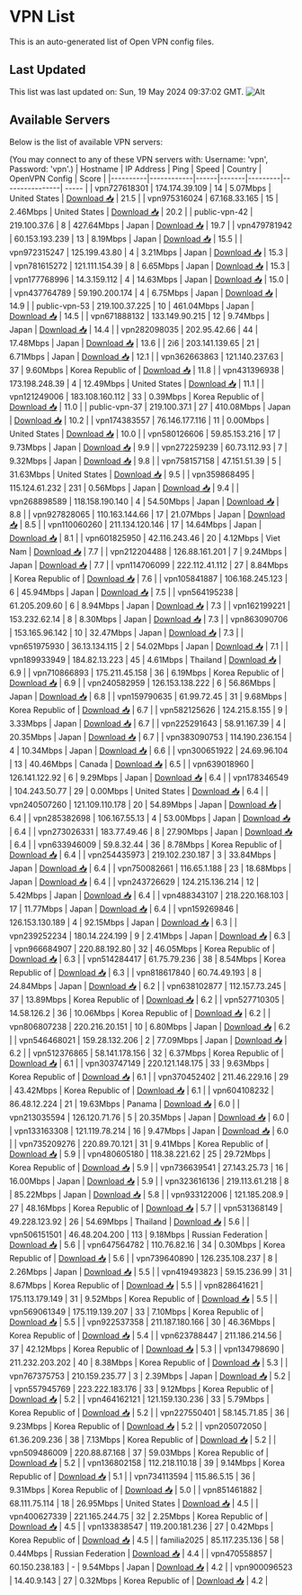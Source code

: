 # VPN List

This is an auto-generated list of Open VPN config files.

## Last Updated

This list was last updated on: Sun, 19 May 2024 09:37:02 GMT.
![Alt](https://repobeats.axiom.co/api/embed/186b98318ef1479477931607c1ad7d823f12451f.svg "Repobeats analytics image")

## Available Servers

Below is the list of available VPN servers:

(You may connect to any of these VPN servers with: Username: 'vpn', Password: 'vpn'.)
| Hostname | IP Address | Ping | Speed | Country | OpenVPN Config | Score |
|----------|------------|------|-------|---------|----------------| ----- |
| vpn727618301 | 174.174.39.109 | 14 | 5.07Mbps | United States | [Download 📥](./configs/server_0_US.ovpn) | 21.5 |
| vpn975316024 | 67.168.33.165 | 15 | 2.46Mbps | United States | [Download 📥](./configs/server_1_US.ovpn) | 20.2 |
| public-vpn-42 | 219.100.37.6 | 8 | 427.64Mbps | Japan | [Download 📥](./configs/server_2_JP.ovpn) | 19.7 |
| vpn479781942 | 60.153.193.239 | 13 | 8.19Mbps | Japan | [Download 📥](./configs/server_3_JP.ovpn) | 15.5 |
| vpn972315247 | 125.199.43.80 | 4 | 3.21Mbps | Japan | [Download 📥](./configs/server_4_JP.ovpn) | 15.3 |
| vpn781615272 | 121.111.154.39 | 8 | 6.65Mbps | Japan | [Download 📥](./configs/server_5_JP.ovpn) | 15.3 |
| vpn177768996 | 14.3.159.112 | 4 | 14.63Mbps | Japan | [Download 📥](./configs/server_6_JP.ovpn) | 15.0 |
| vpn437764789 | 59.190.200.174 | 4 | 6.75Mbps | Japan | [Download 📥](./configs/server_7_JP.ovpn) | 14.9 |
| public-vpn-53 | 219.100.37.225 | 10 | 461.04Mbps | Japan | [Download 📥](./configs/server_8_JP.ovpn) | 14.5 |
| vpn671888132 | 133.149.90.215 | 12 | 9.74Mbps | Japan | [Download 📥](./configs/server_9_JP.ovpn) | 14.4 |
| vpn282098035 | 202.95.42.66 | 44 | 17.48Mbps | Japan | [Download 📥](./configs/server_10_JP.ovpn) | 13.6 |
| 2i6 | 203.141.139.65 | 21 | 6.71Mbps | Japan | [Download 📥](./configs/server_11_JP.ovpn) | 12.1 |
| vpn362663863 | 121.140.237.63 | 37 | 9.60Mbps | Korea Republic of | [Download 📥](./configs/server_12_KR.ovpn) | 11.8 |
| vpn431396938 | 173.198.248.39 | 4 | 12.49Mbps | United States | [Download 📥](./configs/server_13_US.ovpn) | 11.1 |
| vpn121249006 | 183.108.160.112 | 33 | 0.39Mbps | Korea Republic of | [Download 📥](./configs/server_14_KR.ovpn) | 11.0 |
| public-vpn-37 | 219.100.37.1 | 27 | 410.08Mbps | Japan | [Download 📥](./configs/server_15_JP.ovpn) | 10.2 |
| vpn174383557 | 76.146.177.116 | 11 | 0.00Mbps | United States | [Download 📥](./configs/server_16_US.ovpn) | 10.0 |
| vpn580126606 | 59.85.153.216 | 17 | 9.73Mbps | Japan | [Download 📥](./configs/server_17_JP.ovpn) | 9.9 |
| vpn272259239 | 60.73.112.93 | 7 | 9.32Mbps | Japan | [Download 📥](./configs/server_18_JP.ovpn) | 9.8 |
| vpn758157158 | 47.151.51.39 | 5 | 31.63Mbps | United States | [Download 📥](./configs/server_19_US.ovpn) | 9.5 |
| vpn359868495 | 115.124.61.232 | 231 | 0.56Mbps | Japan | [Download 📥](./configs/server_20_JP.ovpn) | 9.4 |
| vpn268898589 | 118.158.190.140 | 4 | 54.50Mbps | Japan | [Download 📥](./configs/server_21_JP.ovpn) | 8.8 |
| vpn927828065 | 110.163.144.66 | 17 | 21.07Mbps | Japan | [Download 📥](./configs/server_22_JP.ovpn) | 8.5 |
| vpn110060260 | 211.134.120.146 | 17 | 14.64Mbps | Japan | [Download 📥](./configs/server_23_JP.ovpn) | 8.1 |
| vpn601825950 | 42.116.243.46 | 20 | 4.12Mbps | Viet Nam | [Download 📥](./configs/server_24_VN.ovpn) | 7.7 |
| vpn212204488 | 126.88.161.201 | 7 | 9.24Mbps | Japan | [Download 📥](./configs/server_25_JP.ovpn) | 7.7 |
| vpn114706099 | 222.112.41.112 | 27 | 8.84Mbps | Korea Republic of | [Download 📥](./configs/server_26_KR.ovpn) | 7.6 |
| vpn105841887 | 106.168.245.123 | 6 | 45.94Mbps | Japan | [Download 📥](./configs/server_27_JP.ovpn) | 7.5 |
| vpn564195238 | 61.205.209.60 | 6 | 8.94Mbps | Japan | [Download 📥](./configs/server_28_JP.ovpn) | 7.3 |
| vpn162199221 | 153.232.62.14 | 8 | 8.30Mbps | Japan | [Download 📥](./configs/server_29_JP.ovpn) | 7.3 |
| vpn863090706 | 153.165.96.142 | 10 | 32.47Mbps | Japan | [Download 📥](./configs/server_30_JP.ovpn) | 7.3 |
| vpn651975930 | 36.13.134.115 | 2 | 54.02Mbps | Japan | [Download 📥](./configs/server_31_JP.ovpn) | 7.1 |
| vpn189933949 | 184.82.13.223 | 45 | 4.61Mbps | Thailand | [Download 📥](./configs/server_32_TH.ovpn) | 6.9 |
| vpn710866893 | 175.211.45.158 | 36 | 6.19Mbps | Korea Republic of | [Download 📥](./configs/server_33_KR.ovpn) | 6.9 |
| vpn240582959 | 126.153.138.222 | 6 | 56.86Mbps | Japan | [Download 📥](./configs/server_34_JP.ovpn) | 6.8 |
| vpn159790635 | 61.99.72.45 | 31 | 9.68Mbps | Korea Republic of | [Download 📥](./configs/server_35_KR.ovpn) | 6.7 |
| vpn582125626 | 124.215.8.155 | 9 | 3.33Mbps | Japan | [Download 📥](./configs/server_36_JP.ovpn) | 6.7 |
| vpn225291643 | 58.91.167.39 | 4 | 20.35Mbps | Japan | [Download 📥](./configs/server_37_JP.ovpn) | 6.7 |
| vpn383090753 | 114.190.236.154 | 4 | 10.34Mbps | Japan | [Download 📥](./configs/server_38_JP.ovpn) | 6.6 |
| vpn300651922 | 24.69.96.104 | 13 | 40.46Mbps | Canada | [Download 📥](./configs/server_39_CA.ovpn) | 6.5 |
| vpn639018960 | 126.141.122.92 | 6 | 9.29Mbps | Japan | [Download 📥](./configs/server_40_JP.ovpn) | 6.4 |
| vpn178346549 | 104.243.50.77 | 29 | 0.00Mbps | United States | [Download 📥](./configs/server_41_US.ovpn) | 6.4 |
| vpn240507260 | 121.109.110.178 | 20 | 54.89Mbps | Japan | [Download 📥](./configs/server_42_JP.ovpn) | 6.4 |
| vpn285382698 | 106.167.55.13 | 4 | 53.00Mbps | Japan | [Download 📥](./configs/server_43_JP.ovpn) | 6.4 |
| vpn273026331 | 183.77.49.46 | 8 | 27.90Mbps | Japan | [Download 📥](./configs/server_44_JP.ovpn) | 6.4 |
| vpn633946009 | 59.8.32.44 | 36 | 8.78Mbps | Korea Republic of | [Download 📥](./configs/server_45_KR.ovpn) | 6.4 |
| vpn254435973 | 219.102.230.187 | 3 | 33.84Mbps | Japan | [Download 📥](./configs/server_46_JP.ovpn) | 6.4 |
| vpn750082661 | 116.65.1.188 | 23 | 18.68Mbps | Japan | [Download 📥](./configs/server_47_JP.ovpn) | 6.4 |
| vpn243726629 | 124.215.136.214 | 12 | 5.42Mbps | Japan | [Download 📥](./configs/server_48_JP.ovpn) | 6.4 |
| vpn488343107 | 218.220.168.103 | 17 | 11.77Mbps | Japan | [Download 📥](./configs/server_49_JP.ovpn) | 6.4 |
| vpn159269846 | 126.153.130.189 | 4 | 92.15Mbps | Japan | [Download 📥](./configs/server_50_JP.ovpn) | 6.3 |
| vpn239252234 | 180.14.224.199 | 9 | 2.41Mbps | Japan | [Download 📥](./configs/server_51_JP.ovpn) | 6.3 |
| vpn966684907 | 220.88.192.80 | 32 | 46.05Mbps | Korea Republic of | [Download 📥](./configs/server_52_KR.ovpn) | 6.3 |
| vpn514284417 | 61.75.79.236 | 38 | 8.54Mbps | Korea Republic of | [Download 📥](./configs/server_53_KR.ovpn) | 6.3 |
| vpn818617840 | 60.74.49.193 | 8 | 24.84Mbps | Japan | [Download 📥](./configs/server_54_JP.ovpn) | 6.2 |
| vpn638102877 | 112.157.73.245 | 37 | 13.89Mbps | Korea Republic of | [Download 📥](./configs/server_55_KR.ovpn) | 6.2 |
| vpn527710305 | 14.58.126.2 | 36 | 10.06Mbps | Korea Republic of | [Download 📥](./configs/server_56_KR.ovpn) | 6.2 |
| vpn806807238 | 220.216.20.151 | 10 | 6.80Mbps | Japan | [Download 📥](./configs/server_57_JP.ovpn) | 6.2 |
| vpn546468021 | 159.28.132.206 | 2 | 77.09Mbps | Japan | [Download 📥](./configs/server_58_JP.ovpn) | 6.2 |
| vpn512376865 | 58.141.178.156 | 32 | 6.37Mbps | Korea Republic of | [Download 📥](./configs/server_59_KR.ovpn) | 6.1 |
| vpn303747149 | 220.121.148.175 | 33 | 9.63Mbps | Korea Republic of | [Download 📥](./configs/server_60_KR.ovpn) | 6.1 |
| vpn370452402 | 211.46.229.16 | 29 | 43.42Mbps | Korea Republic of | [Download 📥](./configs/server_61_KR.ovpn) | 6.1 |
| vpn604108232 | 86.48.12.224 | 21 | 19.63Mbps | Panama | [Download 📥](./configs/server_62_PA.ovpn) | 6.0 |
| vpn213035594 | 126.120.71.76 | 5 | 20.35Mbps | Japan | [Download 📥](./configs/server_63_JP.ovpn) | 6.0 |
| vpn133163308 | 121.119.78.214 | 16 | 9.47Mbps | Japan | [Download 📥](./configs/server_64_JP.ovpn) | 6.0 |
| vpn735209276 | 220.89.70.121 | 31 | 9.41Mbps | Korea Republic of | [Download 📥](./configs/server_65_KR.ovpn) | 5.9 |
| vpn480605180 | 118.38.221.62 | 25 | 29.72Mbps | Korea Republic of | [Download 📥](./configs/server_66_KR.ovpn) | 5.9 |
| vpn736639541 | 27.143.25.73 | 16 | 16.00Mbps | Japan | [Download 📥](./configs/server_67_JP.ovpn) | 5.9 |
| vpn323616136 | 219.113.61.218 | 8 | 85.22Mbps | Japan | [Download 📥](./configs/server_68_JP.ovpn) | 5.8 |
| vpn933122006 | 121.185.208.9 | 27 | 48.16Mbps | Korea Republic of | [Download 📥](./configs/server_69_KR.ovpn) | 5.7 |
| vpn531368149 | 49.228.123.92 | 26 | 54.69Mbps | Thailand | [Download 📥](./configs/server_70_TH.ovpn) | 5.6 |
| vpn506151501 | 46.48.204.200 | 113 | 9.18Mbps | Russian Federation | [Download 📥](./configs/server_71_RU.ovpn) | 5.6 |
| vpn647564782 | 110.76.82.16 | 34 | 0.30Mbps | Korea Republic of | [Download 📥](./configs/server_72_KR.ovpn) | 5.6 |
| vpn739640890 | 126.235.108.237 | 8 | 2.26Mbps | Japan | [Download 📥](./configs/server_73_JP.ovpn) | 5.5 |
| vpn419493823 | 59.15.236.99 | 31 | 8.67Mbps | Korea Republic of | [Download 📥](./configs/server_74_KR.ovpn) | 5.5 |
| vpn828641621 | 175.113.179.149 | 31 | 9.52Mbps | Korea Republic of | [Download 📥](./configs/server_75_KR.ovpn) | 5.5 |
| vpn569061349 | 175.119.139.207 | 33 | 7.10Mbps | Korea Republic of | [Download 📥](./configs/server_76_KR.ovpn) | 5.5 |
| vpn922537358 | 211.187.180.166 | 30 | 46.36Mbps | Korea Republic of | [Download 📥](./configs/server_77_KR.ovpn) | 5.4 |
| vpn623788447 | 211.186.214.56 | 37 | 42.12Mbps | Korea Republic of | [Download 📥](./configs/server_78_KR.ovpn) | 5.3 |
| vpn134798690 | 211.232.203.202 | 40 | 8.38Mbps | Korea Republic of | [Download 📥](./configs/server_79_KR.ovpn) | 5.3 |
| vpn767375753 | 210.159.235.77 | 3 | 2.39Mbps | Japan | [Download 📥](./configs/server_80_JP.ovpn) | 5.2 |
| vpn557945769 | 223.222.183.176 | 33 | 9.12Mbps | Korea Republic of | [Download 📥](./configs/server_81_KR.ovpn) | 5.2 |
| vpn464162121 | 121.159.130.236 | 33 | 5.79Mbps | Korea Republic of | [Download 📥](./configs/server_82_KR.ovpn) | 5.2 |
| vpn227550401 | 58.145.71.85 | 36 | 9.23Mbps | Korea Republic of | [Download 📥](./configs/server_83_KR.ovpn) | 5.2 |
| vpn205072050 | 61.36.209.236 | 38 | 7.13Mbps | Korea Republic of | [Download 📥](./configs/server_84_KR.ovpn) | 5.2 |
| vpn509486009 | 220.88.87.168 | 37 | 59.03Mbps | Korea Republic of | [Download 📥](./configs/server_85_KR.ovpn) | 5.2 |
| vpn136802158 | 112.218.110.18 | 39 | 9.14Mbps | Korea Republic of | [Download 📥](./configs/server_86_KR.ovpn) | 5.1 |
| vpn734113594 | 115.86.5.15 | 36 | 9.31Mbps | Korea Republic of | [Download 📥](./configs/server_87_KR.ovpn) | 5.0 |
| vpn851461882 | 68.111.75.114 | 18 | 26.95Mbps | United States | [Download 📥](./configs/server_88_US.ovpn) | 4.5 |
| vpn400627339 | 221.165.244.75 | 32 | 2.25Mbps | Korea Republic of | [Download 📥](./configs/server_89_KR.ovpn) | 4.5 |
| vpn133838547 | 119.200.181.236 | 27 | 0.42Mbps | Korea Republic of | [Download 📥](./configs/server_90_KR.ovpn) | 4.5 |
| familia2025 | 85.117.235.136 | 58 | 0.44Mbps | Russian Federation | [Download 📥](./configs/server_91_RU.ovpn) | 4.4 |
| vpn470558857 | 60.150.238.183 | - | 9.54Mbps | Japan | [Download 📥](./configs/server_92_JP.ovpn) | 4.2 |
| vpn900096523 | 14.40.9.143 | 27 | 0.32Mbps | Korea Republic of | [Download 📥](./configs/server_93_KR.ovpn) | 4.2 |
